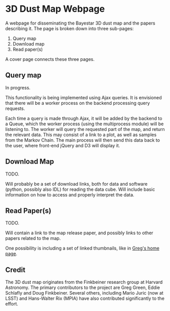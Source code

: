 3D Dust Map Webpage
===================

A webpage for disseminating the Bayestar 3D dust map
and the papers describing it. The page is broken down
into three sub-pages:

  1. Query map
  2. Download map
  3. Read paper(s)

A cover page connects these three pages.

Query map
---------

In progress.

This functionality is being implemented using Ajax
queries. It is envisioned that there will be a worker
process on the backend processing query requests.

Each time a query is made through Ajax, it will be
added by the backend to a Queue, which the worker
process (using the multiprocess module) will be
listening to. The worker will query the requested
part of the map, and return the relevant data. This
may consist of a link to a plot, as well as samples
from the Markov Chain. The main process will then
send this data back to the user, where front-end
jQuery and D3 will display it.

Download Map
------------

TODO.

Will probably be a set of download links, both for
data and software (python, possibly also IDL) for
reading the data cube. Will include basic information
on how to access and properly interpret the data.

Read Paper(s)
-------------

TODO.

Will contain a link to the map release paper, and
possibly links to other papers related to the map.

One possibility is including a set of linked thumbnails,
like in [Greg's home page](greg.ory.gr/een#papers).

Credit
------

The 3D dust map originates from the Finkbeiner
research group at Harvard Astronomy. The primary
contributors to the project are Greg Green, Eddie
Schlafly and Doug Finkbeiner. Several others, including
Mario Juric (now at LSST) and Hans-Walter Rix (MPIA)
have also contributed significantly to the effort.
